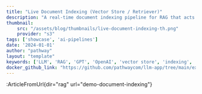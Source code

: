```yaml
---
title: "Live Document Indexing (Vector Store / Retriever)"
description: "A real-time document indexing pipeline for RAG that acts as a vector store service. It performs live indexing on your documents (PDF, DOCX,...) from a connected data source (files, Google Drive, Sharepoint,...). It can be used with any frontend, or integrated as a retriever backend for a Langchain or Llamaindex application."
thumbnail: 
    src: "/assets/blog/thumbnails/live-document-indexing-th.png"
    provider: "s3"
tags: ['showcase', 'ai-pipelines']
date: '2024-01-01'
author: "pathway"
layout: "template"
keywords: ['LLM', 'RAG', 'GPT', 'OpenAI', 'vector store', 'indexing', 'SharePoint', 'Google Drive', 'Gdrive', 'docker', 'yaml']
docker_github_link: "https://github.com/pathwaycom/llm-app/tree/main/examples/pipelines/demo-document-indexing"
---
```


:ArticleFromUrl{dir="rag" url="demo-document-indexing"}
